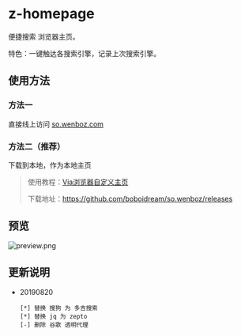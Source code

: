 # z-homepage
便捷搜索 浏览器主页。

特色：一键触达各搜索引擎，记录上次搜索引擎。

## 使用方法
### 方法一
直接线上访问 [so.wenboz.com](http://so.wenboz.com/)
### 方法二（推荐）
下载到本地，作为本地主页

> 使用教程：[Via浏览器自定义主页](http://oktutu.com/zh-cn/20180625/homepage-about-via/) 
>
> 下载地址：https://github.com/boboidream/so.wenboz/releases

## 预览
![preview.png](https://i.loli.net/2018/11/05/5bdfa9587bdc1.jpg)

## 更新说明
* 20190820
  ```
  [*] 替换 搜狗 为 多吉搜索
  [*] 替换 jq 为 zepto
  [-] 删除 谷歌 透明代理
  ```
